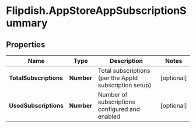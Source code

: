 # Flipdish.AppStoreAppSubscriptionSummary

## Properties
Name | Type | Description | Notes
------------ | ------------- | ------------- | -------------
**TotalSubscriptions** | **Number** | Total subscriptions (per the AppId subscription setup) | [optional] 
**UsedSubscriptions** | **Number** | Number of subscriptions configured and enabled | [optional] 


